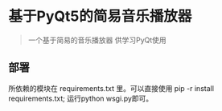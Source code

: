 # 基于PyQt5的简易音乐播放器
> 一个基于简易的音乐播放器
> 供学习PyQt使用

## 部署
所依赖的模块在 requirements.txt 里。可以直接使用 pip -r install requirements.txt;
运行python wsgi.py即可。